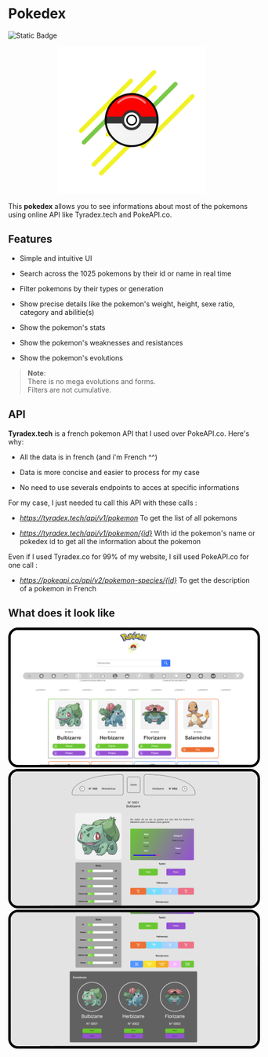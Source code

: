# Pokedex

![Static Badge](https://img.shields.io/badge/made_in-France-red?labelColor=blue)

<p align="center">
    <img src="img/logo.png" alt="Icon" width="300" />
</p>

This **pokedex** allows you to see informations about most of the pokemons using online API like Tyradex.tech and PokeAPI.co.

## Features

- Simple and intuitive UI

- Search across the 1025 pokemons by their id or name in real time

- Filter pokemons by their types or generation

- Show precise details like the pokemon's weight, height, sexe ratio, category and abilitie(s)

- Show the pokemon's stats

- Show the pokemon's weaknesses and resistances

- Show the pokemon's evolutions

> **Note**: <br>There is no mega evolutions and forms. <br> Filters are not cumulative.


## API

**Tyradex.tech** is a french pokemon API that I used over PokeAPI.co. Here's why:

- All the data is in french (and i'm French ^^)

- Data is more concise and easier to process for my case

- No need to use severals endpoints to acces at specific informations

For my case, I just needed tu call this API with these calls :

- *https://tyradex.tech/api/v1/pokemon* To get the list of all pokemons

- *https://tyradex.tech/api/v1/pokemon/{id}* With id the pokemon's name or pokedex id to get all the information about the pokemon

Even if I used Tyradex.co for 99% of my website, I sill used PokeAPI.co for one call :

- *https://pokeapi.co/api/v2/pokemon-species/{id}* To get the description of a pokemon in French

## What does it look like

<img src="img/home.png" style="border: solid black 5px; border-radius: 20px">
<img src="img/pokedex.png" style="border: solid black 5px; border-radius: 20px">
<img src="img/evolutions.png" style="border: solid black 5px; border-radius: 20px">